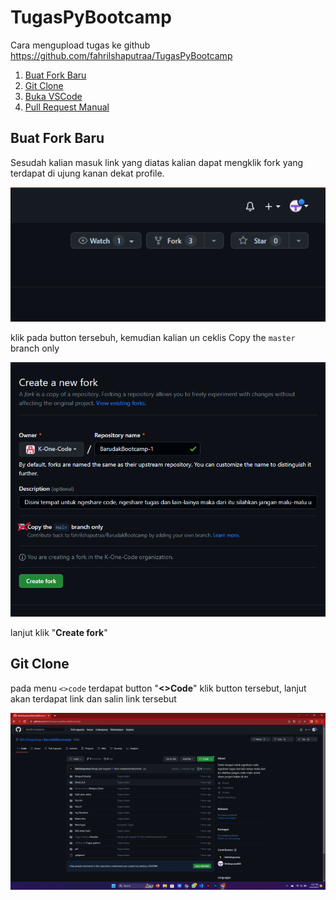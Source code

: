# TugasPyBootcamp
Cara mengupload tugas ke github https://github.com/fahrilshaputraa/TugasPyBootcamp

1. [Buat Fork Baru](#buat-fork-baru)
2. [Git Clone](#git-clone)
3. [Buka VSCode](#buka-vscode)
4. [Pull Request Manual](#pull-request-manual)



## Buat Fork Baru
Sesudah kalian masuk link yang diatas kalian dapat mengklik fork yang terdapat di ujung kanan dekat profile.


<img src="image/2023-04-10 (1).png">

klik pada button tersebuh, kemudian kalian un ceklis Copy the ```master``` branch only

<img src="image/2023-04-10 (2).png">

lanjut klik "**Create fork**"

## Git Clone
pada menu ```<>code``` terdapat button "**<>Code**" klik button tersebut, lanjut akan terdapat link dan salin link tersebut

<img src="image/2023-04-10 (3).png">

